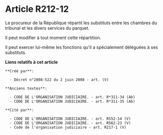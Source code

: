 # Article R212-12

Le procureur de la République répartit les substituts entre les chambres du tribunal et les divers services du parquet.

Il peut modifier à tout moment cette répartition.

Il peut exercer lui-même les fonctions qu'il a spécialement déléguées à ses substituts.

**Liens relatifs à cet article**

	**Créé par**:

	  - Décret n°2008-522 du 2 juin 2008 - art. (V)

	**Anciens textes**:

	  - CODE DE L'ORGANISATION JUDICIAIRE. - art. R*311-34 (Ab)
	  - CODE DE L'ORGANISATION JUDICIAIRE. - art. R*311-35 (Ab)

	**Cité par**:

	  - CODE DE L'ORGANISATION JUDICIAIRE. - art. R552-14 (V)
	  - CODE DE L'ORGANISATION JUDICIAIRE. - art. R562-23 (V)
	  - Code de l'organisation judiciaire - art. R217-1 (V)
